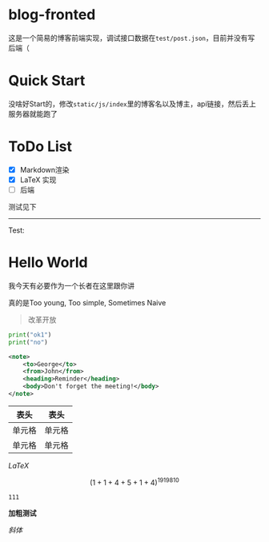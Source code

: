 # blog-fronted

这是一个简易的博客前端实现，调试接口数据在`test/post.json`，目前并没有写后端（

# Quick Start

没啥好Start的，修改`static/js/index`里的博客名以及博主，api链接，然后丢上服务器就能跑了

# ToDo List

- [x] Markdown渲染  
- [x] LaTeX 实现  
- [ ] 后端  

测试见下

---

Test:

# Hello World

我今天有必要作为一个长者在这里跟你讲

真的是Too young, Too simple, Sometimes Naive

> 改革开放

```python
print("ok1")
print("no")
```

```xml
<note>
    <to>George</to>
    <from>John</from>
    <heading>Reminder</heading>
    <body>Don't forget the meeting!</body>
</note>
```

|  表头   | 表头  |
|  ----  | ----  |
| 单元格  | 单元格 |
| 单元格  | 单元格 |

$LaTeX$

$$ (1+1+4+5+1+4)^{1919810} $$

`111`

**加粗测试**

*斜体*

